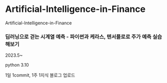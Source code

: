 # Artificial-Intelligence-in-Finance
Artificial-Intelligence-in-Finance
### 딥러닝으로 걷는 시계열 예측 - 파이썬과 케라스, 텐서플로로 주가 예측 실습해보기


2023.5~

python 3.10 

1일 1commit, 1주 1지식 블로그 업로드
